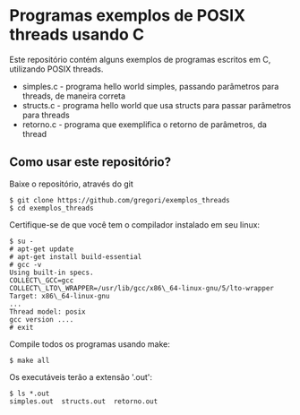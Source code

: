 # Programas exemplos de POSIX threads usando C

Este repositório contém alguns exemplos de programas escritos em C, utilizando POSIX threads.

* simples.c - programa hello world simples, passando parâmetros para threads, de maneira correta
* structs.c - programa hello world que usa structs para passar parâmetros para threads
* retorno.c - programa que exemplifica o retorno de parâmetros, da thread

## Como usar este repositório?

Baixe o repositório, através do git

```
$ git clone https://github.com/gregori/exemplos_threads
$ cd exemplos_threads
```

Certifique-se de que você tem o compilador instalado em seu linux:

```
$ su -
# apt-get update
# apt-get install build-essential
# gcc -v
Using built-in specs.
COLLECT\_GCC=gcc
COLLECT\_LTO\_WRAPPER=/usr/lib/gcc/x86\_64-linux-gnu/5/lto-wrapper
Target: x86\_64-linux-gnu
...
Thread model: posix
gcc version ....
# exit

```

Compile todos os programas usando make:

```
$ make all
```

Os executáveis terão a extensão '.out':

```
$ ls *.out
simples.out  structs.out  retorno.out
```

